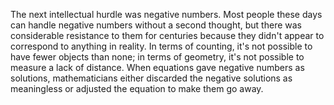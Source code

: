 
The next intellectual hurdle was negative numbers. Most people these days can handle negative numbers without a second thought, but there was considerable resistance to them for centuries because they didn't appear to correspond to anything in reality. In terms of counting, it's not possible to have fewer objects than none; in terms of geometry, it's not possible to measure a lack of distance. When equations gave negative numbers as solutions, mathematicians either discarded the negative solutions as meaningless or adjusted the equation to make them go away.
